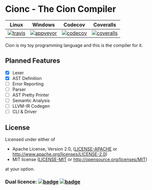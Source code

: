 # Cionc - The Cion Compiler

|        Linux        |        Windows        |       Codecov        |       Coveralls        |
|:-------------------:|:---------------------:|:--------------------:|:----------------------:|
| [![travis][10]][11] | [![appveyor][20]][21] | [![codecov][30]][31] | [![coveralls][40]][41] |

Cion is my toy programming language and this is the compiler for it.

## Planned Features

 - [x] Lexer
 - [x] AST Definition
 - [ ] Error Reporting
 - [ ] Parser
 - [ ] AST Pretty Printer
 - [ ] Semantic Analysis
 - [ ] LLVM-IR Codegen
 - [ ] CLI & Driver

## License

Licensed under either of

 * Apache License, Version 2.0, ([LICENSE-APACHE](LICENSE-APACHE) or http://www.apache.org/licenses/LICENSE-2.0)
 * MIT license ([LICENSE-MIT](LICENSE-MIT) or http://opensource.org/licenses/MIT)

at your option.

### Dual licence: [![badge][80]](LICENSE-MIT) [![badge][81]](LICENSE-APACHE)

[10]: https://travis-ci.org/Robbepop/cionc.svg?branch=master
[11]: https://travis-ci.org/Robbepop/cionc

[20]: https://ci.appveyor.com/api/projects/status/ebvd9x57t7cc050v/branch/master?svg=true
[21]: https://ci.appveyor.com/project/Robbepop/cionc/branch/master

[30]: https://coveralls.io/repos/github/Robbepop/cionc/badge.svg?branch=master
[31]: https://coveralls.io/github/Robbepop/cionc?branch=master

[40]: https://codecov.io/gh/robbepop/cionc/branch/master/graph/badge.svg
[41]: https://codecov.io/gh/Robbepop/cionc/branch/master

[80]: https://img.shields.io/badge/license-MIT-blue.svg
[81]: https://img.shields.io/badge/license-APACHE-orange.svg
